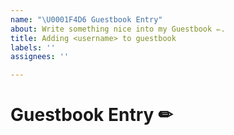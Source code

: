 ```yaml
---
name: "\U0001F4D6 Guestbook Entry"
about: Write something nice into my Guestbook ✏.
title: Adding <username> to guestbook
labels: ''
assignees: ''

---
```


# Guestbook Entry ✏

<!--
Write something here
-->
